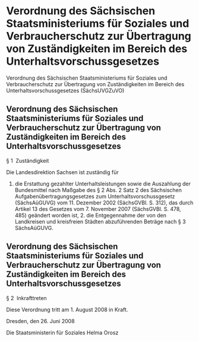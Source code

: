 # Verordnung des Sächsischen Staatsministeriums für Soziales und Verbraucherschutz zur Übertragung von Zuständigkeiten im Bereich des Unterhaltsvorschussgesetzes  


Verordnung des Sächsischen Staatsministeriums für Soziales und Verbraucherschutz zur Übertragung von Zuständigkeiten im Bereich des Unterhaltsvorschussgesetzes (SächsUVGZuVO)

## Verordnung des Sächsischen Staatsministeriums für Soziales und Verbraucherschutz zur Übertragung von Zuständigkeiten im Bereich des Unterhaltsvorschussgesetzes  
 § 1  Zuständigkeit

Die Landesdirektion Sachsen ist zuständig für

1. die Erstattung gezahlter Unterhaltsleistungen sowie die Auszahlung der Bundesmittel nach Maßgabe des § 2 Abs. 2 Satz 2 des Sächsischen Aufgabenübertragungsgesetzes zum Unterhaltsvorschussgesetz (SächsAüGUVG) vom 11. Dezember 2002 (SächsGVBl. S. 312), das durch Artikel 13 des Gesetzes vom 7. November 2007 (SächsGVBl. S. 478, 485) geändert worden ist, 2. die Entgegennahme der von den Landkreisen und kreisfreien Städten abzuführenden Beträge nach § 3 
          SächsAüGUVG. 
## Verordnung des Sächsischen Staatsministeriums für Soziales und Verbraucherschutz zur Übertragung von Zuständigkeiten im Bereich des Unterhaltsvorschussgesetzes  
 § 2  Inkrafttreten

Diese Verordnung tritt am 1. August 2008 in Kraft.

Dresden, den 26. Juni 2008

Die Staatsministerin für Soziales 
           Helma Orosz

